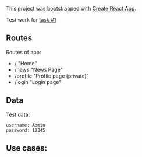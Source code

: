 This project was bootstrapped with [Create React App](https://github.com/facebookincubator/create-react-app).

Test work for [task #1](https://vk.com/@maxpfrontend-testovoe-zadanie-1)

## Routes

Routes of app:

- / "Home"
- /news "News Page"
- /profile "Profile page (private)"
- /login "Login page"

## Data

Test data:
```
username: Admin
password: 12345
```

## Use cases:
